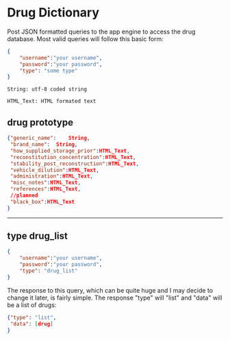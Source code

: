 Drug Dictionary
===============

Post JSON formatted queries to the app engine to 
access the drug database.  Most valid queries will follow
this basic form:

```JSON
{
	"username":"your username",
	"password":"your password",
	"type": "some type"
}
```

```
String: utf-8 coded string
```
```
HTML_Text: HTML formated text
```

drug prototype
---

```JSON
{"generic_name":	String,
 "brand_name":	String,
 "how_supplied_storage_prior":HTML_Text,
 "reconstitution_concentration":HTML_Text,
 "stability_post_reconstruction":HTML_Text,
 "vehicle_dilution":HTML_Text,
 "administration":HTML_Text,
 "misc_notes":HTML_Text,
 "references":HTML_Text,
 //planned
 "black_box":HTML_Text
}
```



---

type drug_list
---

```JSON
{
	"username":"your username",
	"password":"your password",
	"type": "drug_list"
}
```

The response to this query, which can be quite huge and I may decide
to change it later, is fairly simple.  The response "type" will 
"list" and "data" will be a list of drugs: 

```JSON 
{"type": "list", 
 "data": [drug]
} 	   
```	
